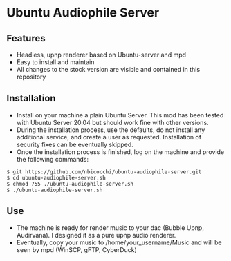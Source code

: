 # Ubuntu Audiophile Server

## Features

* Headless, upnp renderer based on Ubuntu-server and mpd
* Easy to install and maintain
* All changes to the stock version are visible and contained in this repository

## Installation

* Install on your machine a plain Ubuntu Server. This mod has been tested with Ubuntu Server 20.04 but should work fine with other versions. 
* During the installation process, use the defaults, do not install any additional service, and create a user as requested. Installation of security fixes can be eventually skipped.
* Once the installation process is finished, log on the machine and provide the following commands:

```
$ git https://github.com/nbicocchi/ubuntu-audiophile-server.git
$ cd ubuntu-audiophile-server.sh
$ chmod 755 ./ubuntu-audiophile-server.sh
$ ./ubuntu-audiophile-server.sh
```

## Use

* The machine is ready for render music to your dac (Bubble Upnp, Audirvana). I designed it as a pure upnp audio renderer.
* Eventually, copy your music to /home/your_username/Music and will be seen by mpd (WinSCP, gFTP, CyberDuck)
